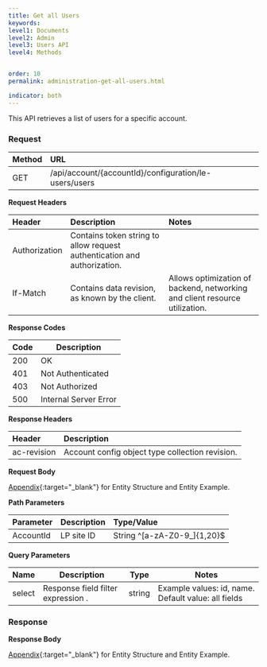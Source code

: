 ```yaml
---
title: Get all Users
keywords:
level1: Documents
level2: Admin
level3: Users API
level4: Methods


order: 10
permalink: administration-get-all-users.html

indicator: both
---
```


This API retrieves a list of users for a specific account.

### Request

 |Method|               URL |
 |:------              |:-------- | 
 |GET|                  /api/account/{accountId}/configuration/le-users/users  |

**Request Headers**

 | Header | Description | Notes| 
  |:-------  |:-------------- | :--- |
  |Authorization | Contains token string to allow request authentication and authorization. | 
  |If-Match  |Contains data revision, as known by the client. | Allows optimization of backend, networking and client resource utilization. |

**Response Codes** 

| Code | Description           |
|------|-----------------------|
| 200  | OK                    |
| 401  | Not Authenticated     |
| 403  | Not Authorized        |      |
| 500  | Internal Server Error |

**Response Headers**

 |Header  |Description |
| :-------  | :-----  |
| ac-revision | Account config object type collection revision. | 


**Request Body**

[Appendix](administration-users-appendix.html){:target="_blank"} for Entity Structure and Entity Example.

**Path Parameters**

 |Parameter|            Description|             Type/Value  |
|:-------  |:-------------- | :--- |
 |AccountId|            LP site ID|              String ^[a-zA-Z0-9_]{1,20}$|
 
 **Query Parameters**
 
 | Name            | Description                                                                  | Type    | Notes                                          |
 |-----------------|------------------------------------------------------------------------------|---------|------------------------------------------------|
 | select          | Response field filter expression .                           | string  | Example values: id, name. Default value: all fields  |
 


### Response

**Response Body**

[Appendix](administration-users-appendix.html){:target="_blank"} for Entity Structure and Entity Example.
